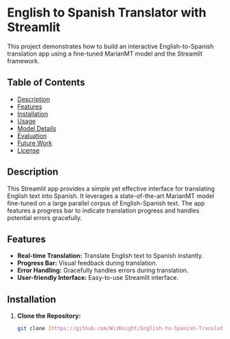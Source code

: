 # English to Spanish Translator with Streamlit

This project demonstrates how to build an interactive English-to-Spanish translation app using a fine-tuned MarianMT model and the Streamlit framework.

## Table of Contents

- [Description](#description)
- [Features](#features)
- [Installation](#installation)
- [Usage](#usage)
- [Model Details](#model-details)
- [Evaluation](#evaluation)
- [Future Work](#future-work)
- [License](#license)

## Description

This Streamlit app provides a simple yet effective interface for translating English text into Spanish. It leverages a state-of-the-art MarianMT model fine-tuned on a large parallel corpus of English-Spanish text. The app features a progress bar to indicate translation progress and handles potential errors gracefully.

## Features

- **Real-time Translation:** Translate English text to Spanish instantly.
- **Progress Bar:** Visual feedback during translation.
- **Error Handling:** Gracefully handles errors during translation.
- **User-friendly Interface:** Easy-to-use Streamlit interface.

## Installation

1. **Clone the Repository:**
   ```bash
   git clone [https://github.com/WizKnight/English-to-Spanish-Translation-APP.git](https://github.com/WizKnight/English-to-Spanish-Translation-APP.git)

